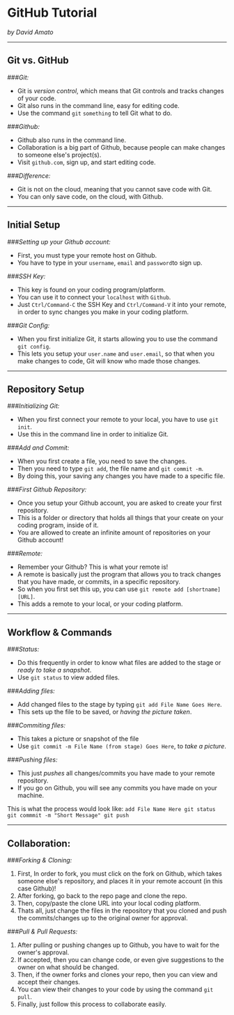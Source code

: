 # GitHub Tutorial

_by David Amato_

---
## Git vs. GitHub
###_Git:_
* Git is *version control*, which means that Git controls and tracks changes of your code.
* Git also runs in the command line, easy for editing code.
* Use the command `git` `something` to tell Git what to do. 

###_Github:_
* Github also runs in the command line.
* Collaboration is a big part of Github, because people can make changes to someone else's project(s).
* Visit `github.com`, sign up, and start editing code.

###_Difference:_
* Git is not on the cloud, meaning that you cannot save code with Git.
* You can only save code, on the cloud, with Github.  


---
## Initial Setup
###_Setting up your Github account:_
* First, you must type your remote host on Github.
* You have to type in your `username`, `email` and `password`to sign up.

###_SSH Key:_
* This key is found on your coding program/platform.
* You can use it to connect your `localhost` with `Github`.
* Just `Ctrl/Command-C` the SSH Key and `Ctrl/Command-V` it into your remote, 
in order to sync changes you make in your coding platform.

###_Git Config:_
* When you first initialize Git, it starts allowing you to use the command `git config`.
* This lets you setup your `user.name` and `user.email`, so that when you make changes to code, Git will know who made those changes. 


---
## Repository Setup
###_Initializing Git:_
* When you first connect your remote to your local, you have to use `git init`.
* Use this in the command line in order to initialize Git.

###_Add and Commit:_
* When you first create a file, you need to save the changes.
* Then you need to type `git add`, the file name and `git commit -m`.
* By doing this, your saving any changes you have made to a specific file.

###_First Github Repository:_
* Once you setup your Github account, you are asked to create your first repository.
* This is a folder or directory that holds all things that your create on your coding program, inside of it.
* You are allowed to create an infinite amount of repositories on your Github account!

###_Remote:_
* Remember your Github? This is what your remote is!
* A remote is basically just the program that allows you to track changes that you have made, or commits, in a specific repository.
* So when you first set this up, you can use `git remote add [shortname] [URL]`.
* This adds a remote to your local, or your coding platform.


---
## Workflow & Commands
###_Status:_
*  Do this frequently in order to know what files are added to the stage or _ready to take a snapshot_.
*  Use `git status` to view added files.

###_Adding files:_
* Add changed files to the stage by typing `git add File Name Goes Here`.
* This sets up the file to be saved, or _having the picture taken_.

###_Commiting files:_
* This takes a picture or snapshot of the file
* Use `git commit -m File Name (from stage) Goes Here`, to _take a picture_.

###_Pushing files:_
* This just _pushes_ all changes/commits you have made to your remote repository.
* If you go on Github, you will see any commits you have made on your machine.
     
 This is what the process would look like:
     ```
     add File Name Here
     git status
     git commmit -m "Short Message"
     git push
     ```



---
## Collaboration:
###_Forking & Cloning:_
1. First, In order to fork, you must click on the fork on Github, which takes someone else's repository,
and places it in your remote account (in this case Github)!
2. After forking, go back to the repo page and clone the repo.
3. Then, copy/paste the clone URL into your local coding platform.
4. Thats all, just change the files in the repository that you cloned and push the commits/changes up to the original owner for approval.

###_Pull & Pull Requests:_
1. After pulling or pushing changes up to Github, you have to wait for the owner's approval.
2. If accepted, then you can change code, or even give suggestions to the owner on what should be changed.
3. Then, if the owner forks and clones your repo, then you can view and accept their changes.
4. You can view their changes to your code by using the command `git pull`.
5. Finally, just follow this process to collaborate easily. 
